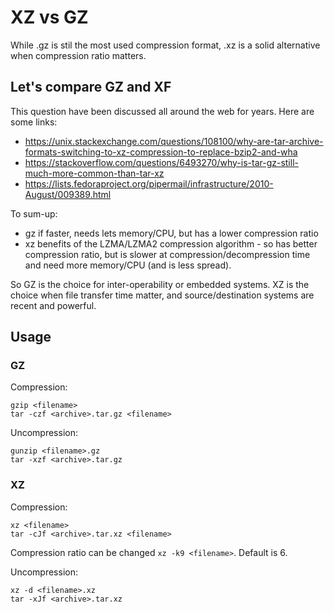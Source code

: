 # XZ vs GZ

While .gz is stil the most used compression format, .xz is a solid 
alternative when compression ratio matters.

## Let's compare GZ and XF

This question have been discussed all around the web for years. Here are 
some links:

* https://unix.stackexchange.com/questions/108100/why-are-tar-archive-formats-switching-to-xz-compression-to-replace-bzip2-and-wha
* https://stackoverflow.com/questions/6493270/why-is-tar-gz-still-much-more-common-than-tar-xz
* https://lists.fedoraproject.org/pipermail/infrastructure/2010-August/009389.html

To sum-up:

* gz if faster, needs lets memory/CPU, but has a lower compression 
ratio
* xz benefits of the LZMA/LZMA2 compression algorithm - so has better 
compression ratio, but is slower at compression/decompression time and 
need more memory/CPU (and is less spread).

So GZ is the choice for inter-operability or embedded systems. XZ is the 
choice when file transfer time matter, and source/destination systems 
are recent and powerful.

## Usage

### GZ
Compression:
```
gzip <filename>
tar -czf <archive>.tar.gz <filename>
```

Uncompression:
```
gunzip <filename>.gz
tar -xzf <archive>.tar.gz
```

### XZ
Compression:
```
xz <filename>
tar -cJf <archive>.tar.xz <filename>
```
Compression ratio can be changed `xz -k9 <filename>`. Default is 6.

Uncompression:
```
xz -d <filename>.xz
tar -xJf <archive>.tar.xz
```


